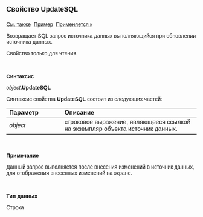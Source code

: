 <html>
<head>
<title>Источник данных\UpdateSQL</title>
</head>

<body>

<p><font face="Arial"><font size="4"><strong>Свойство UpdateSQL<br>
<br>
</strong></font><a href="../Asdata.html">См. также</a>&nbsp; <a
href="../../Examples/E_AsData.html">Пример</a>&nbsp; <a href="../Asdata.html">
Применяется к</a></font></p>

<p><font face="Arial">Возвращает SQL запрос источника данных 
выполняющийся при обновлении источника данных.</font></p>

<p><font face="Arial">Свойство только для чтения.</font></p>

<p class="label">&nbsp;</p>

<p class="label"><font face="Arial"><b>Синтаксис</b></font></p>

<p><font face="Arial"><em>object</em><strong>.UpdateSQL</strong></font></p>

<p><font face="Arial">Синтаксис свойства <strong>UpdateSQL</strong>
состоит из следующих частей:</font></p>

<table border="1" cellPadding="5" cols="2" frame="below" rules="rows">
<TBODY>
  <tr vAlign="top">
    <td class="label" width="29%"><font face="Arial"><b>Параметр</b></font></td>
    <td class="label" width="71%"><font face="Arial"><strong>Описание</strong></font></td>
  </tr>
  <tr>
    <td width="29%"><font face="Arial"><em>object</em></font></td>
    <td width="71%"><font face="Arial">строковое выражение, являющееся 
	ссылкой на экземпляр объекта источник данных.</font></td>
  </tr>
</TBODY>
</table>

<p class="label">&nbsp;</p>

<p class="label"><font face="Arial"><b>Примечание</b></font></p>

<p class="label"><font face="Arial">Данный запрос выполняется после 
внесения изменений в источник данных, для отображения внесенных изменений на 
экране.</font></p>

<p class="label">&nbsp;</p>

<p class="label"><font face="Arial"><strong>Тип данных</strong></font></p>

<p><font face="Arial">Строка</font></p>
</body>
</html>
